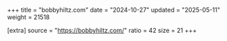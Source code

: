 +++
title = "bobbyhiltz.com"
date = "2024-10-27"
updated = "2025-05-11"
weight = 21518

[extra]
source = "https://bobbyhiltz.com/"
ratio = 42
size = 21
+++
